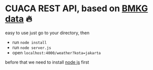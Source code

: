# CUACA REST API, based on [BMKG data](https://data.bmkg.go.id/prakiraan-cuaca/) 🔥

easy to use just go to your directory, then
- run `node install`
- run `node server.js`
- open `localhost:4000/weather?kota=jakarta`

before that we need to install [node js](https://nodejs.org/en/) first

<!-- 
### Customize configuration
See [Configuration Reference](https://cli.vuejs.org/config/).
-->
